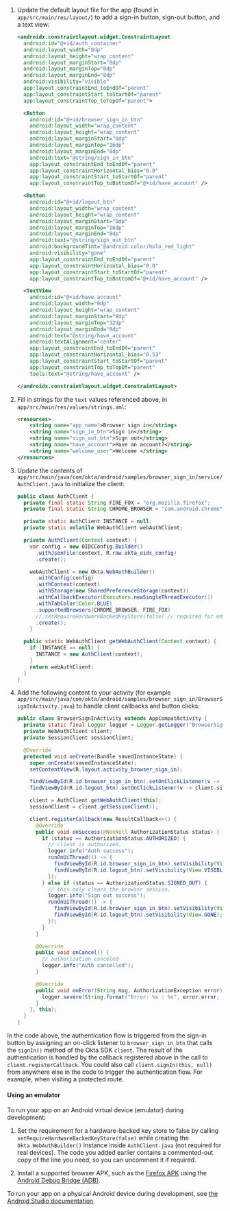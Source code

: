 1. Update the default layout file for the app (found in `app/src/main/res/layout/`) to add a sign-in button, sign-out button, and a text view:

   ```xml
   <androidx.constraintlayout.widget.ConstraintLayout
     android:id="@+id/auth_container"
     android:layout_width="0dp"
     android:layout_height="wrap_content"
     android:layout_marginStart="8dp"
     android:layout_marginTop="8dp"
     android:layout_marginEnd="8dp"
     android:visibility="visible"
     app:layout_constraintEnd_toEndOf="parent"
     app:layout_constraintStart_toStartOf="parent"
     app:layout_constraintTop_toTopOf="parent">

     <Button
       android:id="@+id/browser_sign_in_btn"
       android:layout_width="wrap_content"
       android:layout_height="wrap_content"
       android:layout_marginStart="8dp"
       android:layout_marginTop="16dp"
       android:layout_marginEnd="8dp"
       android:text="@string/sign_in_btn"
       app:layout_constraintEnd_toEndOf="parent"
       app:layout_constraintHorizontal_bias="0.0"
       app:layout_constraintStart_toStartOf="parent"
       app:layout_constraintTop_toBottomOf="@+id/have_account" />

     <Button
       android:id="@+id/logout_btn"
       android:layout_width="wrap_content"
       android:layout_height="wrap_content"
       android:layout_marginStart="8dp"
       android:layout_marginTop="16dp"
       android:layout_marginEnd="8dp"
       android:text="@string/sign_out_btn"
       android:backgroundTint="@android:color/holo_red_light"
       android:visibility="gone"
       app:layout_constraintEnd_toEndOf="parent"
       app:layout_constraintHorizontal_bias="0.0"
       app:layout_constraintStart_toStartOf="parent"
       app:layout_constraintTop_toBottomOf="@+id/have_account" />

     <TextView
       android:id="@+id/have_account"
       android:layout_width="0dp"
       android:layout_height="wrap_content"
       android:layout_marginStart="8dp"
       android:layout_marginTop="32dp"
       android:layout_marginEnd="8dp"
       android:text="@string/have_account"
       android:textAlignment="center"
       app:layout_constraintEnd_toEndOf="parent"
       app:layout_constraintHorizontal_bias="0.53"
       app:layout_constraintStart_toStartOf="parent"
       app:layout_constraintTop_toTopOf="parent"
       tools:text="@string/have_account" />

   </androidx.constraintlayout.widget.ConstraintLayout>
   ```

2. Fill in strings for the `text` values referenced above, in `app/src/main/res/values/strings.xml`:

   ```xml
   <resources>
       <string name="app_name">Browser sign in</string>
       <string name="sign_in_btn">Sign in</string>
       <string name="sign_out_btn">Sign out</string>
       <string name="have_account">Have an account?</string>
       <string name="welcome_user">Welcome </string>
   </resources>
   ```

3. Update the contents of `app/src/main/java/com/okta/android/samples/browser_sign_in/service/AuthClient.java` to initialize the client:

   ```java
   public class AuthClient {
     private final static String FIRE_FOX = "org.mozilla.firefox";
     private final static String CHROME_BROWSER = "com.android.chrome";

     private static AuthClient INSTANCE = null;
     private static volatile WebAuthClient webAuthClient;

     private AuthClient(Context context) {
       var config = new OIDCConfig.Builder()
         .withJsonFile(context, R.raw.okta_oidc_config)
         .create();

       webAuthClient = new Okta.WebAuthBuilder()
         .withConfig(config)
         .withContext(context)
         .withStorage(new SharedPreferenceStorage(context))
         .withCallbackExecutor(Executors.newSingleThreadExecutor())
         .withTabColor(Color.BLUE)
         .supportedBrowsers(CHROME_BROWSER, FIRE_FOX)
         //.setRequireHardwareBackedKeyStore(false) // required for emulators
         .create();
       }

     public static WebAuthClient getWebAuthClient(Context context) {
       if (INSTANCE == null) {
         INSTANCE = new AuthClient(context);
       }
       return webAuthClient;
     }
   }
   ```

4. Add the following content to your activity (for example `app/src/main/java/com/okta/android/samples/browser_sign_in/BrowserSignInActivity.java`) to handle client callbacks and button clicks:

   ```java
   public class BrowserSignInActivity extends AppCompatActivity {
     private static final Logger logger = Logger.getLogger("BrowserSignInActivity");
     private WebAuthClient client;
     private SessionClient sessionClient;

     @Override
     protected void onCreate(Bundle savedInstanceState) {
       super.onCreate(savedInstanceState);
       setContentView(R.layout.activity_browser_sign_in);

       findViewById(R.id.browser_sign_in_btn).setOnClickListener(v -> client.signIn(this, null));
       findViewById(R.id.logout_btn).setOnClickListener(v -> client.signOutOfOkta(this));

       client = AuthClient.getWebAuthClient(this);
       sessionClient = client.getSessionClient();

       client.registerCallback(new ResultCallback<>() {
         @Override
         public void onSuccess(@NonNull AuthorizationStatus status) {
           if (status == AuthorizationStatus.AUTHORIZED) {
             // client is authorized.
             logger.info("Auth success");
             runOnUiThread(() -> {
               findViewById(R.id.browser_sign_in_btn).setVisibility(View.GONE);
               findViewById(R.id.logout_btn).setVisibility(View.VISIBLE);
             });
           } else if (status == AuthorizationStatus.SIGNED_OUT) {
             // this only clears the browser session.
             logger.info("Sign out success");
             runOnUiThread(() -> {
               findViewById(R.id.browser_sign_in_btn).setVisibility(View.VISIBLE);
               findViewById(R.id.logout_btn).setVisibility(View.GONE);
             });
           }
         }

         @Override
         public void onCancel() {
           // authorization canceled
           logger.info("Auth cancelled");
         }

         @Override
         public void onError(String msg, AuthorizationException error) {
           logger.severe(String.format("Error: %s : %s", error.error, error.errorDescription));
         }
       }, this);
     }
   }
   ```

In the code above, the authentication flow is triggered from the sign-in button by assigning an on-click listener to `browser_sign_in_btn` that calls the `signIn()` method of the Okta SDK `client`. The result of the authentication is handled by the callback registered above in the call to `client.registerCallback`. You could also call `client.signIn(this, null)` from anywhere else in the code to trigger the authentication flow. For example, when visiting a protected route.

#### Using an emulator

To run your app on an Android virtual device (emulator) during development:

1. Set the requirement for a hardware-backed key store to false by calling `setRequireHardwareBackedKeyStore(false)` while creating the `Okta.WebAuthBuilder()` instance inside `AuthClient.java` (not required for real devices). The code you added earlier contains a commented-out copy of the line you need, so you can uncomment it if required.

2. Install a supported browser APK, such as the [Firefox APK](https://github.com/mozilla-mobile/fenix/releases) using the [Android Debug Bridge (ADB)](https://developer.android.com/studio/command-line/adb).

To run your app on a physical Android device during development, see [the Android Studio documentation](https://developer.android.com/studio/run/device).
